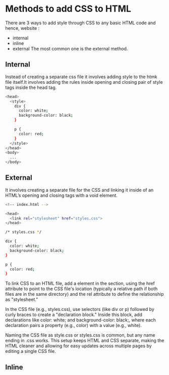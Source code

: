 # Methods to add CSS to HTML 
There are 3 ways to add style through CSS to any basic HTML code and hence, website : <br>
- internal
- inline
- external
  The most common one is the external method.

## Internal 
Instead of creating a separate css file it involves adding style to the htmk file itself.It involves adding the rules inside opening and closing pair of 
style tags inside the head tag.
```bash
<head>
  <style>
    div {
      color: white;
      background-color: black;
    }

    p {
      color: red;
    }
  </style>
</head>
<body>
  ...
</body>
```
## External 
It involves creating a separate file for the CSS and linking it inside of an HTML’s opening and closing <head> tags with a void <link> element.
```bash
<!-- index.html -->

<head>
  <link rel="stylesheet" href="styles.css">
</head>
```
```bash
/* styles.css */

div {
  color: white;
  background-color: black;
}

p {
  color: red;
}
```
To link CSS to an HTML file, add a <link> element in the <head> section, using the href attribute to point to the CSS file's location (typically a relative path if both files are in the same directory) and the rel attribute to define the relationship as "stylesheet."

In the CSS file (e.g., styles.css), use selectors (like div or p) followed by curly braces to create a "declaration block." Inside this block, add declarations like color: white; and background-color: black;, where each declaration pairs a property (e.g., color) with a value (e.g., white).

Naming the CSS file as style.css or styles.css is common, but any name ending in .css works. This setup keeps HTML and CSS separate, making the HTML cleaner and allowing for easy updates across multiple pages by editing a single CSS file.
## Inline

